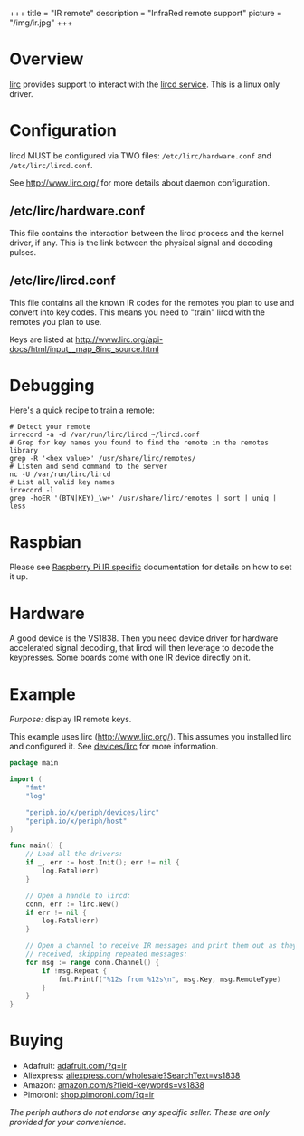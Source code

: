 +++
title = "IR remote"
description = "InfraRed remote support"
picture = "/img/ir.jpg"
+++

# Overview

[lirc](https://periph.io/x/periph/devices/lirc) provides support to interact
with the [lircd service](http://www.lirc.org/). This is a linux only driver.


# Configuration

lircd MUST be configured via TWO files: `/etc/lirc/hardware.conf` and
`/etc/lirc/lircd.conf`.

See http://www.lirc.org/ for more details about daemon configuration.


## /etc/lirc/hardware.conf

This file contains the interaction between the lircd process and the kernel
driver, if any. This is the link between the physical signal and decoding
pulses.

## /etc/lirc/lircd.conf

This file contains all the known IR codes for the remotes you plan to use
and convert into key codes. This means you need to "train" lircd with the
remotes you plan to use.

Keys are listed at http://www.lirc.org/api-docs/html/input__map_8inc_source.html

# Debugging

Here's a quick recipe to train a remote:

    # Detect your remote
    irrecord -a -d /var/run/lirc/lircd ~/lircd.conf
    # Grep for key names you found to find the remote in the remotes library
    grep -R '<hex value>' /usr/share/lirc/remotes/
    # Listen and send command to the server
    nc -U /var/run/lirc/lircd
    # List all valid key names
    irrecord -l
    grep -hoER '(BTN|KEY)_\w+' /usr/share/lirc/remotes | sort | uniq | less


# Raspbian

Please see [Raspberry Pi IR specific](/platform/raspberrypi/#ir) documentation
for details on how to set it up.


# Hardware

A good device is the VS1838. Then you need device driver for hardware
accelerated signal decoding, that lircd will then leverage to decode the
keypresses. Some boards come with one IR device directly on it.


# Example

_Purpose:_ display IR remote keys.

This example uses lirc (http://www.lirc.org/). This assumes you installed lirc
and configured it. See [devices/lirc](https://periph.io/x/periph/devices/lirc)
for more information.

~~~go
package main

import (
    "fmt"
    "log"

    "periph.io/x/periph/devices/lirc"
    "periph.io/x/periph/host"
)

func main() {
    // Load all the drivers:
    if _, err := host.Init(); err != nil {
        log.Fatal(err)
    }

    // Open a handle to lircd:
    conn, err := lirc.New()
    if err != nil {
        log.Fatal(err)
    }

    // Open a channel to receive IR messages and print them out as they are
    // received, skipping repeated messages:
    for msg := range conn.Channel() {
        if !msg.Repeat {
            fmt.Printf("%12s from %12s\n", msg.Key, msg.RemoteType)
        }
    }
}
~~~


# Buying

- Adafruit: [adafruit.com/?q=ir](https://www.adafruit.com/?q=ir)
- Aliexpress:
  [aliexpress.com/wholesale?SearchText=vs1838](https://aliexpress.com/wholesale?SearchText=vs1838)
- Amazon:
  [amazon.com/s?field-keywords=vs1838](https://amazon.com/s?field-keywords=vs1838)
- Pimoroni: [shop.pimoroni.com/?q=ir](https://shop.pimoroni.com/?q=ir)

_The periph authors do not endorse any specific seller. These are only provided
for your convenience._
